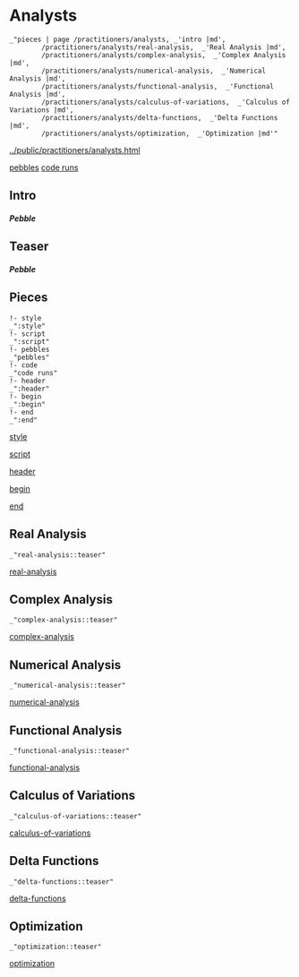# Analysts

    _"pieces | page /practitioners/analysts, _'intro |md',
            /practitioners/analysts/real-analysis,  _'Real Analysis |md',
            /practitioners/analysts/complex-analysis,  _'Complex Analysis |md',
            /practitioners/analysts/numerical-analysis,  _'Numerical Analysis |md',
            /practitioners/analysts/functional-analysis,  _'Functional Analysis |md',
            /practitioners/analysts/calculus-of-variations,  _'Calculus of Variations |md',
            /practitioners/analysts/delta-functions,  _'Delta Functions |md',
            /practitioners/analysts/optimization,  _'Optimization |md'"

[../public/practitioners/analysts.html](# "save:")

[pebbles](#pebble "h5: | .join \n")
[code runs](#code "h5: | .join \n")

## Intro

##### Pebble

## Teaser

##### Pebble

## Pieces

    !- style
    _":style"
    !- script
    _":script"
    !- pebbles
    _"pebbles"
    !- code
    _"code runs"
    !- header
    _":header"
    !- begin
    _":begin"
    !- end
    _":end"



[style]() 

[script]()

[header]()

[begin]()

[end]()

## Real Analysis

    _"real-analysis::teaser"


[real-analysis](pages/practitioners_analysts_real-analysis.md "load:")

## Complex Analysis

    _"complex-analysis::teaser"


[complex-analysis](pages/practitioners_analysts_complex-analysis.md "load:")

## Numerical Analysis

    _"numerical-analysis::teaser"


[numerical-analysis](pages/practitioners_analysts_numerical-analysis.md "load:")

## Functional Analysis

    _"functional-analysis::teaser"


[functional-analysis](pages/practitioners_analysts_functional-analysis.md "load:")

## Calculus of Variations

    _"calculus-of-variations::teaser"


[calculus-of-variations](pages/practitioners_analysts_calculus-of-variations.md "load:")

## Delta Functions

    _"delta-functions::teaser"


[delta-functions](pages/practitioners_analysts_delta-functions.md "load:")

## Optimization

    _"optimization::teaser"


[optimization](pages/practitioners_analysts_optimization.md "load:")